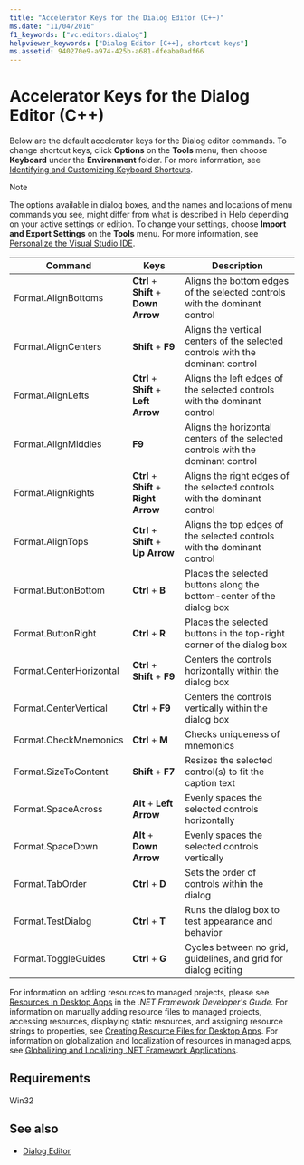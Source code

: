 ```yaml
---
title: "Accelerator Keys for the Dialog Editor (C++)"
ms.date: "11/04/2016"
f1_keywords: ["vc.editors.dialog"]
helpviewer_keywords: ["Dialog Editor [C++], shortcut keys"]
ms.assetid: 940270e9-a974-425b-a681-dfeaba0adf66
---
```

# Accelerator Keys for the Dialog Editor (C++)

Below are the default accelerator keys for the Dialog editor commands. To change shortcut keys, click **Options** on the **Tools** menu, then choose **Keyboard** under the **Environment** folder. For more information, see [Identifying and Customizing Keyboard Shortcuts](/visualstudio/ide/identifying-and-customizing-keyboard-shortcuts-in-visual-studio).

> [!NOTE]
> The options available in dialog boxes, and the names and locations of menu commands you see, might differ from what is described in Help depending on your active settings or edition. To change your settings, choose **Import and Export Settings** on the **Tools** menu. For more information, see [Personalize the Visual Studio IDE](/visualstudio/ide/personalizing-the-visual-studio-ide).

|Command|Keys|Description|
|-------------|----------|-----------------|
|Format.AlignBottoms|**Ctrl** + **Shift** + **Down Arrow**|Aligns the bottom edges of the selected controls with the dominant control|
|Format.AlignCenters|**Shift** + **F9**|Aligns the vertical centers of the selected controls with the dominant control|
|Format.AlignLefts|**Ctrl** + **Shift** + **Left Arrow**|Aligns the left edges of the selected controls with the dominant control|
|Format.AlignMiddles|**F9**|Aligns the horizontal centers of the selected controls with the dominant control|
|Format.AlignRights|**Ctrl** + **Shift** + **Right Arrow**|Aligns the right edges of the selected controls with the dominant control|
|Format.AlignTops|**Ctrl** + **Shift** + **Up Arrow**|Aligns the top edges of the selected controls with the dominant control|
|Format.ButtonBottom|**Ctrl** + **B**|Places the selected buttons along the bottom-center of the dialog box|
|Format.ButtonRight|**Ctrl** + **R**|Places the selected buttons in the top-right corner of the dialog box|
|Format.CenterHorizontal|**Ctrl** + **Shift** + **F9**|Centers the controls horizontally within the dialog box|
|Format.CenterVertical|**Ctrl** + **F9**|Centers the controls vertically within the dialog box|
|Format.CheckMnemonics|**Ctrl** + **M**|Checks uniqueness of mnemonics|
|Format.SizeToContent|**Shift** + **F7**|Resizes the selected control(s) to fit the caption text|
|Format.SpaceAcross|**Alt** + **Left Arrow**|Evenly spaces the selected controls horizontally|
|Format.SpaceDown|**Alt** + **Down Arrow**|Evenly spaces the selected controls vertically|
|Format.TabOrder|**Ctrl** + **D**|Sets the order of controls within the dialog|
|Format.TestDialog|**Ctrl** + **T**|Runs the dialog box to test appearance and behavior|
|Format.ToggleGuides|**Ctrl** + **G**|Cycles between no grid, guidelines, and grid for dialog editing|

For information on adding resources to managed projects, please see [Resources in Desktop Apps](/dotnet/framework/resources/index) in the *.NET Framework Developer's Guide*. For information on manually adding resource files to managed projects, accessing resources, displaying static resources, and assigning resource strings to properties, see [Creating Resource Files for Desktop Apps](/dotnet/framework/resources/creating-resource-files-for-desktop-apps). For information on globalization and localization of resources in managed apps, see [Globalizing and Localizing .NET Framework Applications](/dotnet/standard/globalization-localization/index).

## Requirements

Win32

## See also

- [Dialog Editor](../windows/dialog-editor.md)
